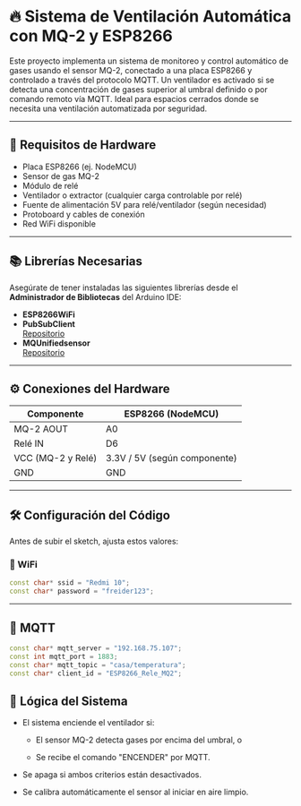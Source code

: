 # 🔥 Sistema de Ventilación Automática con MQ-2 y ESP8266

Este proyecto implementa un sistema de monitoreo y control automático de gases usando el sensor MQ-2, conectado a una placa ESP8266 y controlado a través del protocolo MQTT. Un ventilador es activado si se detecta una concentración de gases superior al umbral definido o por comando remoto vía MQTT. Ideal para espacios cerrados donde se necesita una ventilación automatizada por seguridad.

---

## 🧰 Requisitos de Hardware

- Placa ESP8266 (ej. NodeMCU)
- Sensor de gas MQ-2
- Módulo de relé
- Ventilador o extractor (cualquier carga controlable por relé)
- Fuente de alimentación 5V para relé/ventilador (según necesidad)
- Protoboard y cables de conexión
- Red WiFi disponible

---

## 📚 Librerías Necesarias
Asegúrate de tener instaladas las siguientes librerías desde el **Administrador de Bibliotecas** del Arduino IDE:

- **ESP8266WiFi**
- **PubSubClient**  
  [Repositorio](https://github.com/knolleary/pubsubclient)
- **MQUnifiedsensor**  
  [Repositorio](https://github.com/miguel5612/MQSensorsLib)

---

## ⚙️ Conexiones del Hardware

| Componente  | ESP8266 (NodeMCU) |
|-------------|------------------|
| MQ-2 AOUT   | A0               |
| Relé IN     | D6               |
| VCC (MQ-2 y Relé) | 3.3V / 5V (según componente) |
| GND         | GND              |

---

## 🛠️ Configuración del Código

Antes de subir el sketch, ajusta estos valores:

### 🔐 WiFi
```cpp
const char* ssid = "Redmi 10";
const char* password = "freider123";
```
---

## 📡 MQTT

```cpp
const char* mqtt_server = "192.168.75.107";
const int mqtt_port = 1883;
const char* mqtt_topic = "casa/temperatura";
const char* client_id = "ESP8266_Rele_MQ2";
````

## 🧠 Lógica del Sistema

* El sistema enciende el ventilador si:

  * El sensor MQ-2 detecta gases por encima del umbral, o

  * Se recibe el comando "ENCENDER" por MQTT.

* Se apaga si ambos criterios están desactivados.

* Se calibra automáticamente el sensor al iniciar en aire limpio.
